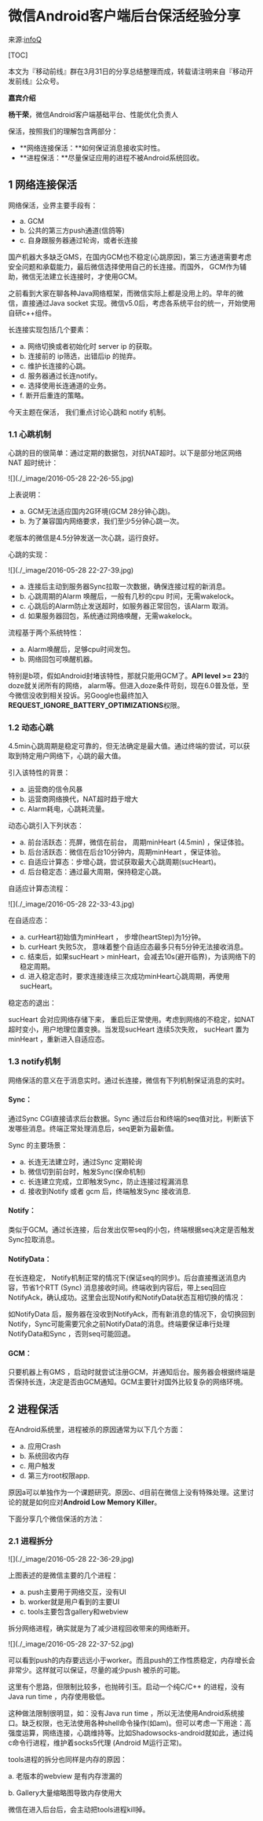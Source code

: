 # 微信Android客户端后台保活经验分享

来源:[infoQ](http://www.infoq.com/cn/articles/wechat-android-background-keep-alive)

[TOC]

本文为『移动前线』群在3月31日的分享总结整理而成，转载请注明来自『移动开发前线』公众号。

**嘉宾介绍**

**杨干荣**，微信Android客户端基础平台、性能优化负责人

保活，按照我们的理解包含两部分：

* **网络连接保活：**如何保证消息接收实时性。
* **进程保活：**尽量保证应用的进程不被Android系统回收。

## 1  网络连接保活

网络保活，业界主要手段有：

* a. GCM
* b. 公共的第三方push通道(信鸽等)
* c. 自身跟服务器通过轮询，或者长连接

国产机器大多缺乏GMS，在国内GCM也不稳定(心跳原因)，第三方通道需要考虑安全问题和承载能力，最后微信选择使用自己的长连接。而国外， GCM作为辅助，微信无法建立长连接时，才使用GCM。

之前看到大家在聊各种Java网络框架，而微信实际上都是没用上的。早年的微信，直接通过Java socket 实现。微信v5.0后，考虑各系统平台的统一，开始使用自研c++组件。

长连接实现包括几个要素：

* a. 网络切换或者初始化时 server ip 的获取。
* b. 连接前的 ip筛选，出错后ip 的抛弃。
* c. 维护长连接的心跳。
* d. 服务器通过长连notify。
* e. 选择使用长连通道的业务。
* f. 断开后重连的策略。

今天主题在保活，  我们重点讨论心跳和 notify 机制。

### 1.1 心跳机制

心跳的目的很简单：通过定期的数据包，对抗NAT超时。以下是部分地区网络NAT 超时统计：

![](./_image/2016-05-28 22-26-55.jpg)

上表说明：

* a. GCM无法适应国内2G环境(GCM 28分钟心跳)。
* b. 为了兼容国内网络要求，我们至少5分钟心跳一次。

老版本的微信是4.5分钟发送一次心跳，运行良好。

心跳的实现：

![](./_image/2016-05-28 22-27-39.jpg)

* a. 连接后主动到服务器Sync拉取一次数据，确保连接过程的新消息。
* b. 心跳周期的Alarm 唤醒后，一般有几秒的cpu 时间，无需wakelock。
* c. 心跳后的Alarm防止发送超时，如服务器正常回包，该Alarm 取消。
* d. 如果服务器回包，系统通过网络唤醒，无需wakelock。

流程基于两个系统特性：

* a. Alarm唤醒后，足够cpu时间发包。
* b. 网络回包可唤醒机器。

特别是b项，假如Android封堵该特性，那就只能用GCM了。**API level >= 23**的doze就关闭所有的网络， alarm等。但进入doze条件苛刻，现在6.0普及低，至今微信没收到相关投诉。另Google也最终加入**REQUEST_IGNORE_BATTERY_OPTIMIZATIONS**权限。

### 1.2 动态心跳

4.5min心跳周期是稳定可靠的，但无法确定是最大值。通过终端的尝试，可以获取到特定用户网络下，心跳的最大值。

引入该特性的背景：

* a. 运营商的信令风暴
* b. 运营商网络换代，NAT超时趋于增大
* c. Alarm耗电，心跳耗流量。

动态心跳引入下列状态：

* a. 前台活跃态：亮屏，微信在前台，  周期minHeart (4.5min) ，保证体验。
* b. 后台活跃态：微信在后台10分钟内，周期minHeart ，保证体验。
* c. 自适应计算态：步增心跳，尝试获取最大心跳周期(sucHeart)。
* d. 后台稳定态：通过最大周期，保持稳定心跳。

自适应计算态流程：


![](./_image/2016-05-28 22-33-43.jpg)

在自适应态：

* a. curHeart初始值为minHeart ， 步增(heartStep)为1分钟。
* b. curHeart 失败5次， 意味着整个自适应态最多只有5分钟无法接收消息。
* c. 结束后，如果sucHeart > minHeart，会减去10s(避开临界)，为该网络下的稳定周期。
* d. 进入稳定态时，要求连接连续三次成功minHeart心跳周期，再使用sucHeart。

稳定态的退出：

sucHeart 会对应网络存储下来， 重启后正常使用。考虑到网络的不稳定，如NAT超时变小，用户地理位置变换。当发现sucHeart 连续5次失败， sucHeart 置为minHeart ，重新进入自适应态。

### 1.3 notify机制

网络保活的意义在于消息实时。通过长连接，微信有下列机制保证消息的实时。

#### Sync：

通过Sync CGI直接请求后台数据。Sync 通过后台和终端的seq值对比，判断该下发哪些消息。终端正常处理消息后，seq更新为最新值。

Sync 的主要场景：

* a. 长连无法建立时，通过Sync 定期轮询
* b. 微信切到前台时，触发Sync(保命机制)
* c. 长连建立完成，立即触发Sync，防止连接过程漏消息
* d. 接收到Notify 或者 gcm 后，终端触发Sync 接收消息.

#### Notify：

类似于GCM。通过长连接，后台发出仅带seq的小包，终端根据seq决定是否触发Sync拉取消息。

#### NotifyData：

在长连稳定， Notify机制正常的情况下(保证seq的同步)。后台直接推送消息内容，节省1个RTT (Sync) 消息接收时间。终端收到内容后，带上seq回应NotifyAck，确认成功。这里会出现Notify和NotifyData状态互相切换的情况：

如NotifyData 后，服务器在没收到NotifyAck，而有新消息的情况下，会切换回到Notify，Sync可能需要冗余之前NotifyData的消息。终端要保证串行处理NotifyData和Sync ，否则seq可能回退。

#### GCM：

只要机器上有GMS ，启动时就尝试注册GCM，并通知后台。服务器会根据终端是否保持长连，决定是否由GCM通知。GCM主要针对国外比较复杂的网络环境。

## 2 进程保活

在Android系统里，进程被杀的原因通常为以下几个方面：

* a. 应用Crash
* b. 系统回收内存
* c. 用户触发
* d. 第三方root权限app.

原因a可以单独作为一个课题研究。原因c、d目前在微信上没有特殊处理。这里讨论的就是如何应对**Android Low Memory Killer**。

下面分享几个微信保活的方法：

### 2.1 进程拆分

![](./_image/2016-05-28 22-36-29.jpg)

上图表述的是微信主要的几个进程：

* a. push主要用于网络交互，没有UI
* b. worker就是用户看到的主要UI
* c. tools主要包含gallery和webview

拆分网络进程，确实就是为了减少进程回收带来的网络断开。

![](./_image/2016-05-28 22-37-52.jpg)

可以看到push的内存要远远小于worker。而且push的工作性质稳定，内存增长会非常少。这样就可以保证，尽量的减少push 被杀的可能。

这里有个思路，但限制比较多，也抛砖引玉。启动一个纯C/C++ 的进程，没有Java run time ，内存使用极低。

这种做法限制很明显，如：没有Java run time ，所以无法使用Android系统接口。缺乏权限，也无法使用各种shell命令操作(如am)。但可以考虑一下用途：高强度运算，网络连接，心跳维持等。比如Shadowsocks-android就如此，通过纯c命令行进程，维护着socks5代理 (Android M运行正常)。

tools进程的拆分也同样是内存的原因：

a. 老版本的webview 是有内存泄漏的

b. Gallery大量缩略图导致内存使用大

微信在进入后台后，会主动把tools进程kill掉。
